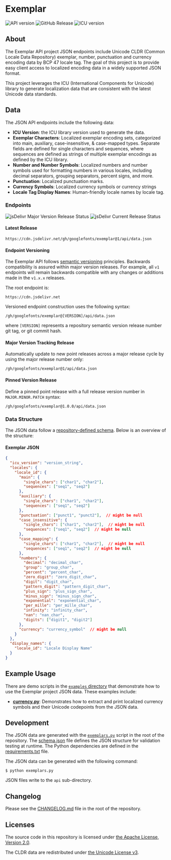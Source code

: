 # Exemplar

![API version](https://img.shields.io/badge/API%20version-v1-blue)
![GitHub Release](https://img.shields.io/github/v/release/googlefonts/exemplar)
![ICU version](https://img.shields.io/badge/dynamic/json?url=https://cdn.jsdelivr.net/gh/googlefonts/exemplar@1/api/data.json&query=%24.icu_version&label=ICU%20version)

## About

The Exemplar API project JSON endpoints include Unicode CLDR (Common Locale Data Repository) exemplar, number, punctuation and currency encoding data by BCP 47 locale tag. The goal of this project is to provide easy client access to localized encoding data in a widely supported JSON format.

This project leverages the ICU (International Components for Unicode) library to generate localization data that are consistent with the latest Unicode data standards.

## Data

The JSON API endpoints include the following data:
- **ICU Version**: the ICU library version used to generate the data.
- **Exemplar Characters**: Localized exemplar encoding sets, categorized into main, auxiliary, case-insensitive, & case-mapped types. Separate fields are defined for single characters and sequences, where sequences are defined as strings of multiple exemplar encodings as defined by the ICU library.
- **Number and Number Symbols**: Localized numbers and number symbols used for formatting numbers in various locales, including decimal separators, grouping separators, percent signs, and more.
- **Punctuation**: Localized punctuation marks.
- **Currency Symbols**: Localized currency symbols or currency strings
- **Locale Tag Display Names**: Human-friendly locale names by locale tag.

### Endpoints

![jsDelivr Major Version Release Status](https://img.shields.io/website?url=https://cdn.jsdelivr.net/gh/googlefonts/exemplar@1/api/data.json&style=for-the-badge&logo=jsdelivr&label=jsDelivr%20v1%20Major)
![jsDelivr Current Release Status](https://img.shields.io/website?url=https://cdn.jsdelivr.net/gh/googlefonts/exemplar@1.0.0/api/data.json&style=for-the-badge&logo=jsdelivr&label=jsDelivr%20v1.0.0)

#### Latest Release

```
https://cdn.jsdelivr.net/gh/googlefonts/exemplar@1/api/data.json
```

#### Endpoint Versioning

The Exemplar API follows [semantic versioning](https://semver.org/) principles. Backwards compatibility is assured within major version releases. For example, all `v1` endpoints will remain backwards compatible with any changes or additions made in the `v1.x.x` releases.

The root endpoint is:

```
https://cdn.jsdelivr.net
```

Versioned endpoint construction uses the following syntax:

```
/gh/googlefonts/exemplar@[VERSION]/api/data.json
```

where `[VERSION]` represents a repository semantic version release number git tag, or git commit hash.

#### Major Version Tracking Release

Automatically update to new point releases across a major release cycle by using the major release number only:

```
/gh/googlefonts/exemplar@1/api/data.json
```

#### Pinned Version Release

Define a pinned point release with a full release version number in `MAJOR.MINOR.PATCH` syntax:

```
/gh/googlefonts/exemplar@1.0.0/api/data.json
```


### Data Structure

The JSON data follow a [repository-defined schema](schema.json). Below is an overview of the structure:

#### Exemplar JSON

```json
{
  "icu_version": "version_string",
  "locales": {
    "locale_id": {
      "main": {
        "single_chars": ["char1", "char2"],
        "sequences": ["seq1", "seq2"]
      },
      "auxiliary": {
        "single_chars": ["char1", "char2"],
        "sequences": ["seq1", "seq2"]
      },
      "punctuation": ["punct1", "punct2"],  // might be null
      "case_insensitive": {
        "single_chars": ["char1", "char2"],  // might be null
        "sequences": ["seq1", "seq2"]  // might be null
      },
      "case_mapping": {
        "single_chars": ["char1", "char2"],  // might be null
        "sequences": ["seq1", "seq2"]  // might be null
      },
      "numbers": {
        "decimal": "decimal_char",
        "group": "group_char",
        "percent": "percent_char",
        "zero_digit": "zero_digit_char",
        "digit": "digit_char",
        "pattern_digit": "pattern_digit_char",
        "plus_sign": "plus_sign_char",
        "minus_sign": "minus_sign_char",
        "exponential": "exponential_char",
        "per_mille": "per_mille_char",
        "infinity": "infinity_char",
        "nan": "nan_char",
        "digits": ["digit1", "digit2"]
      },
      "currency": "currency_symbol"  // might be null
    }
  },
  "display_names": {
    "locale_id": "Locale Display Name"
  }
}
```

## Example Usage

There are demo scripts in the [`examples` directory](examples/) that demonstrate how to use the Exemplar project JSON data. These examples include:

- [**currency.py**](examples/currency.py): Demonstrates how to extract and print localized currency symbols and their Unicode codepoints from the JSON data.

## Development

The JSON data are generated with the [`exemplars.py`](exemplars.py) script in the root of the repository.  The [schema.json](schema.json) file defines the JSON structure for validation testing at runtime.  The Python dependencies are defined in the [requirements.txt](requirements.txt) file.

The JSON data can be generated with the following command:

```
$ python exemplars.py
```

JSON files write to the `api` sub-directory.

## Changelog

Please see the [CHANGELOG.md](CHANGELOG.md) file in the root of the repository.

## Licenses

The source code in this repository is licensed under [the Apache License, Version 2.0](LICENSE.md).

The CLDR data are redistributed under [the Unicode License v3](https://www.unicode.org/license.txt).